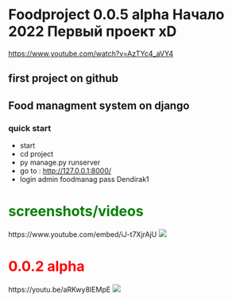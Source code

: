 # Foodproject 0.0.5 alpha Начало 2022 Первый проект xD
https://www.youtube.com/watch?v=AzTYc4_aVY4
## first project on github
## Food managment system on django
### quick start 
- start 
- cd project    
- py manage.py runserver 
- go to :
http://127.0.0.1:8000/
- login admin foodmanag pass Dendirak1
<h1 style="color:green">screenshots/videos</h1>
https://www.youtube.com/embed/iJ-t7XjrAjU

<img src="https://i.ibb.co/1nDMLrk/2023-03-03-20-18-50-Window.png">
<h1 style="color:red">0.0.2 alpha</h1>
https://youtu.be/aRKwy8IEMpE

<img src="https://i.ibb.co/0Mkdcrm/2023-03-04-02-08-17-Window.png">
